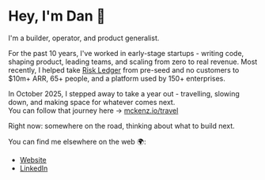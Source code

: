# Hey, I'm Dan 👋

I'm a builder, operator, and product generalist.

For the past 10 years, I've worked in early-stage startups - writing code, shaping product, leading teams, and scaling from zero to real revenue. Most recently, I helped take [Risk Ledger](https://riskledger.com) from pre-seed and no customers to $10m+ ARR, 65+ people, and a platform used by 150+ enterprises.

In October 2025, I stepped away to take a year out - travelling, slowing down, and making space for whatever comes next.  
You can follow that journey here → [mckenz.io/travel](https://mckenz.io/travel)

Right now: somewhere on the road, thinking about what to build next.

You can find me elsewhere on the web 🌍:

- [Website](https://mckenz.io)
- [LinkedIn](https://www.linkedin.com/in/mckenziedan/)
